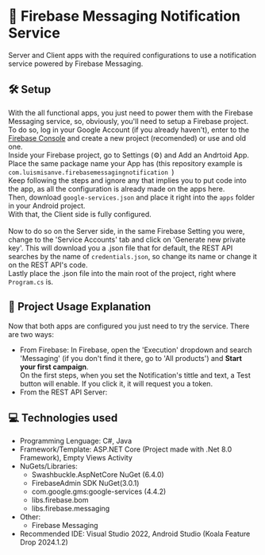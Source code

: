 # 📲 Firebase Messaging Notification Service
Server and Client apps with the required configurations to use a notification service powered by Firebase Messaging.
## 🛠️ Setup
With the all functional apps, you just need to power them with the Firebase Messaging service, so, obviously, you'll need to setup a Firebase project.\
To do so, log in your Google Account (if you already haven't), enter to the [Firebase Console](https://console.firebase.google.com/) and create a new project (recomended) or use and old one.\
Inside your Firebase project, go to Settings (⚙️) and Add an Andrtoid App. Place the same package name your App has (this repository example is `com.luismisanve.firebasemessagingnotification
`)\
Keep following the steps and ignore any that implies you to put code into the app, as all the configuration is already made on the apps here.\
Then, download `google-services.json` and place it right into the `apps` folder in your Android project.\
With that, the Client side is fully configured.<br><br>
Now to do so on the Server side, in the same Firebase Setting you were, change to the 'Service Accounts' tab and click on 'Generate new private key'. This will download you a .json file that for default, the REST API searches by the name of `credentials.json`, so change its name or change it on the REST API's code.\
Lastly place the .json file into the main root of the project, right where `Program.cs` is.
## 🚀 Project Usage Explanation
Now that both apps are configured you just need to try the service. There are two ways:
- From Firebase:
In Firebase, open the 'Execution' dropdown and search 'Messaging' (if you don't find it there, go to 'All products') and <b>Start your first campaign</b>.\
On the first steps, when you set the Notification's tittle and text, a Test button will enable. If you click it, it will request you a token.
- From the REST API Server:

## 💻 Technologies used
- Programming Lenguage: C#, Java
- Framework/Template: ASP.NET Core (Project made with .Net 8.0 Framework), Empty Views Activity
- NuGets/Libraries:
  - Swashbuckle.AspNetCore NuGet (6.4.0)
  - FirebaseAdmin SDK NuGet(3.0.1)
  - com.google.gms:google-services (4.4.2)
  - libs.firebase.bom
  - libs.firebase.messaging
- Other:
  - Firebase Messaging
- Recommended IDE: Visual Studio 2022, Android Studio (Koala Feature Drop 2024.1.2)
